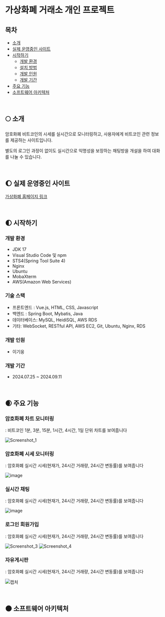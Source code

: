 # 가상화폐 거래소 개인 프로젝트

## 목차
- [소개](#소개)
- [실제 운영중인 사이트](#실제-운영중인-사이트)
- [시작하기](#시작하기)
  - [개발 환경](#개발-환경)
  - [설치 방법](#설치-방법)
  - [개발 인원](#개발-인원)
  - [개발 기간](#개발-기간)
- [주요 기능](#주요-기능)
- [소프트웨어 아키텍처](#소프트웨어-아키텍처)

&nbsp;&nbsp;&nbsp;&nbsp;

## 🌕 소개

암호화폐 비트코인의 시세를 실시간으로 모니터링하고, 사용자에게 비트코인 관련 정보를 제공하는 사이트입니다.

별도의 로그인 과정이 없이도 실시간으로 익명성을 보장하는 채팅방을 개설을 하여 대화를 나눌 수 있습니다.

&nbsp;&nbsp;&nbsp;&nbsp;

## 🌔 실제 운영중인 사이트
[가상화폐 홈페이지 링크](http://3.34.231.185/)

&nbsp;&nbsp;&nbsp;&nbsp;
## 🌓 시작하기

### 개발 환경
- JDK 17 
- Visual Studio Code 및 npm
- STS4(Spring Tool Suite 4)
- Nginx
- Ubuntu
- MobaXterm
- AWS(Amazon Web Services)

### 기술 스택

- 프론트엔드 : Vue.js, HTML, CSS, Javascript
- 백엔드 : Spring Boot, Mybatis, Java
- 데이터베이스: MySQL, HeidiSQL, AWS RDS
- 기타: WebSocket, RESTful API, AWS EC2, Git, Ubuntu, Nginx, RDS

### 개발 인원
 - 이기웅

### 개발 기간
 - 2024.07.25 ~ 2024.09.11

&nbsp;&nbsp;&nbsp;&nbsp;

## 🌒 주요 기능

### 암호화폐 차트 모니터링 
: 비트코인 1분, 3분, 15분, 1시간, 4시간, 1일 단위 차트를 보여줍니다 

![Screenshot_1](https://github.com/user-attachments/assets/22eab6d8-b7e0-4a9e-b13e-571d6ea07448)  


### 암호화폐 시세 모니터링                                                               
: 암호화폐 실시간 시세(현재가, 24시간 거래량, 24시간 변동률)를 보여줍니다

![image](https://github.com/user-attachments/assets/8c838a03-6f98-4502-b11b-6df4b232f335)


### 실시간 채팅 
: 암호화폐 실시간 시세(현재가, 24시간 거래량, 24시간 변동률)를 보여줍니다

![image](https://github.com/user-attachments/assets/5ec6d869-4de7-4f82-954f-577c8174ebc2)

### 로그인 회원가입
: 암호화폐 실시간 시세(현재가, 24시간 거래량, 24시간 변동률)를 보여줍니다

![Screenshot_3](https://github.com/user-attachments/assets/34b0efc3-808b-447e-85a2-42c2e6628382) ![Screenshot_4](https://github.com/user-attachments/assets/e87334ed-61ce-4ecb-9901-6f008c6305b0)


### 자유게시판 
: 암호화폐 실시간 시세(현재가, 24시간 거래량, 24시간 변동률)를 보여줍니다

![캡처](https://github.com/user-attachments/assets/d2e5c674-a9ec-4d23-b981-ff0a7011fd63)

&nbsp;&nbsp;&nbsp;&nbsp;

## 🌑 소프트웨어 아키텍처
